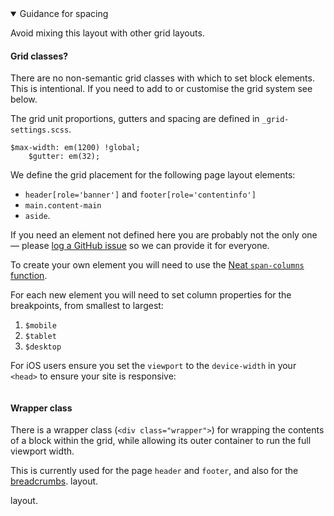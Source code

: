 <details open data-label="spacing-guidance-accordion" aria-expanded="false">
  <summary>Guidance <span class="visuallyhidden">for spacing</span></summary>
  <div class="accordion-panel">
    <p>Avoid mixing this layout with other grid layouts.</p>
    <h4>Grid classes?</h4>
    <p>There are no non-semantic grid classes with which to set block elements. This is intentional. If you need to add to or customise the grid system see below.</p>
    <p>The grid unit proportions, gutters and spacing are defined in <code>_grid-settings.scss</code>.</p>
    <pre><code>$max-width: em(1200) !global;
    $gutter: em(32);</code></pre>
    <p>We define the grid placement for the following page layout elements:</p>
    <ul>
    <li><code>header[role=&#39;banner&#39;]</code> and <code>footer[role=&#39;contentinfo&#39;]</code></li>
    <li><code>main.content-main</code></li>
    <li><code>aside</code>.</li>
    </ul>
    <p>If you need an element not defined here you are probably not the only one &mdash; please <a href="https://github.com/AusDTO/gov-au-ui-kit/issues" rel="external">log a GitHub issue</a> so we can provide it for everyone.</p>
    <p>To create your own element you will need to use the <a href="http://thoughtbot.github.io/neat-docs/latest/#span-columns" rel="external">Neat <code>span-columns</code> function</a>.</p>
    <p>For each new element you will need to set column properties for the breakpoints, from smallest to largest:</p>
    <ol>
    <li><code>$mobile</code></li>
    <li><code>$tablet</code></li>
    <li><code>$desktop</code></li>
    </ol>
    <p>For iOS users ensure you set the <code>viewport</code> to the <code>device-width</code> in your <code>&lt;head&gt;</code> to ensure your site is responsive:</p>
    <pre><code><meta name="viewport" content="width=device-width, initial-scale=1.0"></code></pre>
    <h4>Wrapper class</h4>
    <p>There is a wrapper class (<code>&lt;div class=&quot;wrapper&quot;&gt;</code>) for wrapping the contents of a block within the grid, while allowing its outer container to run the full viewport width.</p>
    <p>This is currently used for the page <code>header</code> and <code>footer</code>, and also for the <a href="section-navigation.html#kssref-navigation-2-breadcrumbs">breadcrumbs</a>.
    layout.</p>
    layout</a>.</p>
  </div>
</details>
